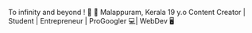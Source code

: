 To infinity and beyond ! 🎉
📍 Malappuram, Kerala
19 y.o Content Creator | Student | Entrepreneur |
ProGoogler 💻| WebDev 🖥️
